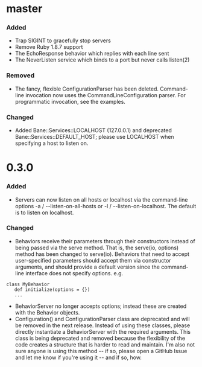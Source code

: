 # master

### Added
 * Trap SIGINT to gracefully stop servers
 * Remove Ruby 1.8.7 support
 * The EchoResponse behavior which replies with each line sent
 * The NeverListen service which binds to a port but never calls listen(2)

### Removed
 * The fancy, flexible ConfigurationParser has been deleted. Command-line invocation now uses the CommandLineConfiguration parser.  For programmatic invocation, see the examples.

### Changed
  * Added Bane::Services::LOCALHOST (127.0.0.1) and deprecated Bane::Services::DEFAULT_HOST; please use LOCALHOST when specifying a host to listen on.

# 0.3.0

### Added
 * Servers can now listen on all hosts or localhost via the command-line options -a / --listen-on-all-hosts or -l / --listen-on-localhost.  The default is to listen on localhost.


### Changed
 * Behaviors receive their parameters through their constructors instead of being passed via the serve method.  That is,
  the serve(io, options) method has been changed to serve(io).  Behaviors that need to accept user-specified parameters
  should accept them via constructor arguments, and should provide a default version since the command-line interface
  does not specify options.  e.g.

```
class MyBehavior
   def initialize(options = {})
   ...
```

* BehaviorServer no longer accepts options; instead these are created with the Behavior objects.
* Configuration() and ConfigurationParser class are deprecated and will be removed in the next release.  Instead of 
  using these classes, please directly instantiate a BehaviorServer with the required arguments.  This class is being
  deprecated and removed because the flexibility of the code creates a structure that is harder to read and maintain.
  I'm also not sure anyone is using this method -- if so, please open a GitHub Issue and let me know if you're using 
  it -- and if so, how.



